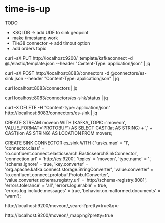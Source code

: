 # time-is-up


TODO
- KSQLDB -> add UDF to sink geopoint 
- make timestamp work
- Tile38 connector -> add timout option
- add orders topic

curl -sX PUT http://localhost:9200/_template/kafkaconnect -d @./elastic/template.json --header "Content-Type: application/json" | jq

curl -sX POST http://localhost:8083/connectors -d @connectors/es-sink.json --header "Content-Type: application/json" | jq

curl localhost:8083/connectors | jq

curl localhost:8083/connectors/es-sink/status | jq

curl -X DELETE -H "Content-type: application/json" http://localhost:8083/connectors/es-sink | jq


CREATE STREAM moveon 
	WITH (KAFKA_TOPIC='moveon',
    	  VALUE_FORMAT='PROTOBUF') AS
SELECT CAST(lat AS STRING) + ',' + CAST(lon AS STRING) AS LOCATION
FROM  movers; 

CREATE SINK CONNECTOR es_sink WITH (
  'tasks.max' = '1',
  'connector.class' = 'io.confluent.connect.elasticsearch.ElasticsearchSinkConnector',
  'connection.url' = 'http://es:9200',
  'topics' = 'moveon',
  'type.name' = '',
  'schema.ignore' = true,
  'key.converter' = 'org.apache.kafka.connect.storage.StringConverter',
  'value.converter' = 'io.confluent.connect.protobuf.ProtobufConverter',
  'value.converter.schema.registry.url' = 'http://schema-registry:8081',
  'errors.tolerance' = 'all',
  'errors.log.enable' = true,
  'errors.log.include.messages' = true,
  'behavior.on.malformed.documents' = 'warn');
  
  http://localhost:9200/moveon/_search?pretty=true&q=*:*
  
  http://localhost:9200/moveon/_mapping?pretty=true